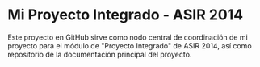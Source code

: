 Mi Proyecto Integrado - ASIR 2014
=================================

Este proyecto en GitHub sirve como nodo central de coordinación de mi proyecto para el módulo de "Proyecto Integrado" de ASIR 2014, así como repositorio de la documentación principal del proyecto.
